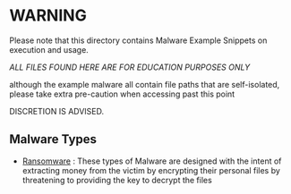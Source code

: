 # WARNING

Please note that this directory contains Malware Example Snippets on execution and usage.

*ALL FILES FOUND HERE ARE FOR EDUCATION PURPOSES ONLY*

although the example malware all contain file paths that are self-isolated, please take extra pre-caution when accessing past this point

DISCRETION IS ADVISED.


## Malware Types
* [Ransomware](Ransomware) : These types of Malware are designed with the intent of extracting money from the victim by encrypting their personal files by threatening to providing the key to decrypt the files
